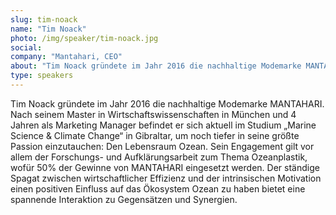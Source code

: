 ```yaml
---
slug: tim-noack
name: "Tim Noack"
photo: /img/speaker/tim-noack.jpg
social:
company: "Mantahari, CEO"
about: "Tim Noack gründete im Jahr 2016 die nachhaltige Modemarke MANTAHARI. Nach seinem Master in Wirtschaftswissenschaften in München und 4 Jahren als Marketing Manager befindet er sich aktuell im Studium „Marine Science & Climate Change“ in Gibraltar, um noch tiefer in seine größte Passion einzutauchen: Den Lebensraum Ozean. Sein Engagement gilt vor allem der Forschungs- und Aufklärungsarbeit zum Thema Ozeanplastik, wofür 50% der Gewinne von MANTAHARI eingesetzt werden. Der ständige Spagat zwischen wirtschaftlicher Effizienz und der intrinsischen Motivation einen positiven Einfluss auf das Ökosystem Ozean zu haben bietet eine spannende Interaktion zu Gegensätzen und Synergien."
type: speakers
---
```

Tim Noack gründete im Jahr 2016 die nachhaltige Modemarke MANTAHARI. Nach seinem Master in Wirtschaftswissenschaften in München und 4 Jahren als Marketing Manager befindet er sich aktuell im Studium „Marine Science & Climate Change“ in Gibraltar, um noch tiefer in seine größte Passion einzutauchen: Den Lebensraum Ozean. Sein Engagement gilt vor allem der Forschungs- und Aufklärungsarbeit zum Thema Ozeanplastik, wofür 50% der Gewinne von MANTAHARI eingesetzt werden. Der ständige Spagat zwischen wirtschaftlicher Effizienz und der intrinsischen Motivation einen positiven Einfluss auf das Ökosystem Ozean zu haben bietet eine spannende Interaktion zu Gegensätzen und Synergien.